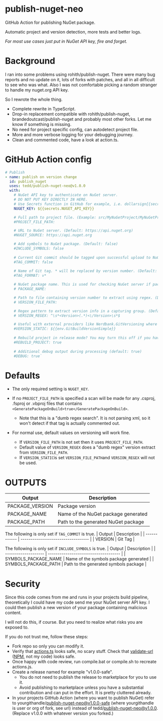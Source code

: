 # publish-nuget-neo

GitHub Action for publishing NuGet package.

Automatic project and version detection, more tests and better logs.

*For most use cases just put in NuGet API key, fire and forget.*

# Background

I ran into some problems using rohith/publish-nuget. There were many bug reports and no update on it, lots of forks with patches, and all in all difficult to see who was what. Also I was not comfortable picking a random stranger to handle my nuget.org API key.

So I rewrote the whole thing.

* Complete rewrite in TypeScript.
* Drop-in replacement compatible with rohith/publish-nuget, brandedoutcast/publish-nuget and probably most other forks. Let me know if something is missing.
* No need for project specific config, can autodetect project file.
* More and more verbose logging for your debugging journey.
* Clean and commented code, have a look at action.ts.

# GitHub Action config

```yaml
# Publish
- name: publish on version change
  id: publish_nuget
  uses: tedd/publish-nuget-neo@v1.0.0
  with:
    # NuGet API key to authenticate on NuGet server. 
    # DO NOT PUT KEY DIRECTLY IN HERE.
    # Use Secrets function in GitHub for example, i.e. dollarsign{{secrets.YOUR_NUGET_API_KEY}}.
    NUGET_KEY: ${{secrets.NUGET_API_KEY}}

    # Full path to project file. (Example: src/MyNuGetProject/MyNuGetProject.csproj) (Default: Will scan all .csproj/.fsproj/.vbproj files and use first it finds that has GeneratePackageOnBuild set to true.)
    #PROJECT_FILE_PATH:

    # URL to NuGet server. (Default: https://api.nuget.org)
    #NUGET_SOURCE: https://api.nuget.org

    # Add symbols to NuGet package. (Default: false)
    #INCLUDE_SYMBOLS: false
    
    # Current Git commit should be tagged upon successful upload to NuGet. (Default: false)
    #TAG_COMMIT: false
    
    # Name of Git tag. * will be replaced by version number. (Default: v*)
    #TAG_FORMAT: v*

    # NuGet package name. This is used for checking NuGet server if package version already exists. (Default: name extracted from PROJECT_FILE_PATH)
    # PACKAGE_NAME:

    # Path to file containing version number to extract using regex. (Default: $PROJECT_FILE_PATH)
    # VERSION_FILE_PATH:

    # Regex pattern to extract version info in a capturing group. (Default: ^\\s*<Version>(.*)<\\/Version>\\s*$)
    # VERSION_REGEX: ^\s*<Version>(.*)<\/Version>\s*$

    # Useful with external providers like Nerdbank.GitVersioning where you could for example set it to variable (dollar){{env.GitBuildVersionSimple}}. Ignores VERSION_FILE_PATH & VERSION_REGEX.
    #VERSION_STATIC: ${{env.GitBuildVersionSimple}}
    
    # Rebuild project in release mode? You may turn this off if you have built project in previous step. (default: true)
    #REBUILD_PROJECT: true
    
    # Additional debug output during processing (default: true)
    #DEBUG: true`
```

# Defaults

* The only required setting is `NUGET_KEY`.

* If no `PROJECT_FILE_PATH` is specified a scan will be made for any .csproj, .fsproj or .vbproj files that contains `<GeneratePackageOnBuild>true</GeneratePackageOnBuild>`.
  * Note that this is a "dumb regex search". It is not parsing xml, so it won't detect if that tag is actually commented out.
* For normal use, default values on versioning will work fine.
  * If `VERSION_FILE_PATH` is not set then it uses `PROJECT_FILE_PATH`.
  * Default value of `VERSION_REGEX` does a "dumb regex" version extract from `VERSION_FILE_PATH`.
  * If `VERSION_STATIC`is set `VERSION_FILE_PATH`and `VERSION_REGEX` will not be used.

# OUTPUTS

| Output          | Description                         |
| ------------    | ----------------------------------- |
| PACKAGE_VERSION | Package version                     |
| PACKAGE_NAME    | Name of the NuGet package generated |
| PACKAGE_PATH    | Path to the generated NuGet package |

The following is only set if `TAG_COMMIT` is true.
| Output       | Description                         |
| ------------ | ----------------------------------- |
| VERSION      | Git Tag                             |

The following is only set if `INCLUDE_SYMBOLS` is true.
| Output               | Description                           |
| -------------------- | ------------------------------------- |
| SYMBOLS_PACKAGE_NAME | Name of the symbols package generated |
| SYMBOLS_PACKAGE_PATH | Path to the generated symbols package |

# Security

Since this code comes from me and runs in your projects build pipeline, theoretically I could have my code send me your NuGet server API key. I could then publish a new version of your package containing malicious content.

I will not do this, if course. But you need to realize what risks you are exposed to.

If you do not trust me, follow these steps:

* Fork repo so only you can modify it.
* Verify that [actions.ts](blob/main/action.ts) looks safe, no scary stuff. Check that [validate-url](blob/main/node_modules/valid-url/index.js) ([NPM](https://www.npmjs.com/package/valid-url), not my code) looks safe.
* Once happy with code review, run compile.bat or compile.sh to recreate actions.js.
* Create a release named for example "v1.0.0-safe".
  * You do not need to publish the release to marketplace for you to use it.
  * Avoid publishing to marketplace unless you have a substantial contribution and can put in the effort. It is pretty cluttered already.
* In your projects GitHub Action (where you want to publish NuGet) refer to yourgithandle/publish-nuget-neo@v1.0.0-safe (where yourgithandle is user or org of fork, see url) instead of tedd/publish-nuget-neo@v1.0.0. (Replace v1.0.0 with whatever version you forked.)